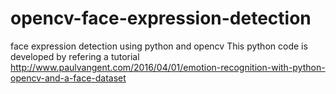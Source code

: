 # opencv-face-expression-detection
face expression detection using python and opencv
This python code is developed by refering a tutorial http://www.paulvangent.com/2016/04/01/emotion-recognition-with-python-opencv-and-a-face-dataset
